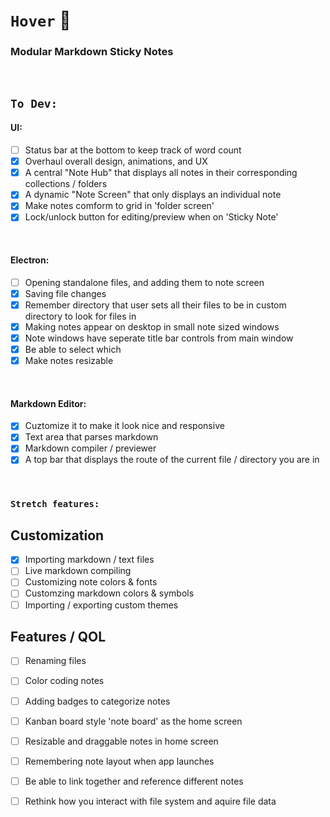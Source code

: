 # `Hover` 🎏
### Modular Markdown Sticky Notes

<br />

## `To Dev:`
#### UI:
- [ ] Status bar at the bottom to keep track of word count
- [x] Overhaul overall design, animations, and UX
- [x] A central "Note Hub" that displays all notes in their corresponding collections / folders
- [x] A dynamic "Note Screen" that only displays an individual note
- [x] Make notes comform to grid in 'folder screen'
- [x] Lock/unlock button for editing/preview when on 'Sticky Note'

<br />

#### Electron:
- [ ] Opening standalone files, and adding them to note screen
- [x] Saving file changes
- [x] Remember directory that user sets all their files to be in custom directory to look for files in
- [x] Making notes appear on desktop in small note sized windows
- [x] Note windows have seperate title bar controls from main window
- [x] Be able to select which
- [x] Make notes resizable

<br />

#### Markdown Editor:
- [x] Cuztomize it to make it look nice and responsive
- [x] Text area that parses markdown
- [x] Markdown compiler / previewer
- [x] A top bar that displays the route of the current file / directory you are in
<br />

### `Stretch features:`
## Customization
- [x] Importing markdown / text files
- [ ] Live markdown compiling
- [ ] Customizing note colors & fonts
- [ ] Customzing markdown colors & symbols
- [ ] Importing / exporting custom themes

## Features / QOL
- [ ] Renaming files
- [ ] Color coding notes
- [ ] Adding badges to categorize notes
- [ ] Kanban board style 'note board' as the home screen
- [ ] Resizable and draggable notes in home screen
- [ ] Remembering note layout when app launches
- [ ] Be able to link together and reference different notes
- [ ] Rethink how you interact with file system and aquire file data



